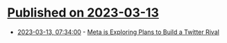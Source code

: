 # [Published on 2023-03-13](index.md)

* [2023-03-13, 07:34:00](https://tech.slashdot.org/story/23/03/13/0053227/meta-is-exploring-plans-to-build-a-twitter-rival?utm_source=rss1.0mainlinkanon&utm_medium=feed) - [Meta is Exploring Plans to Build a Twitter Rival](https://tech.slashdot.org/story/23/03/13/0053227/meta-is-exploring-plans-to-build-a-twitter-rival?utm_source=rss1.0mainlinkanon&utm_medium=feed)
